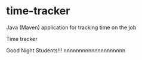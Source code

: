 # time-tracker
Java (Maven) application for tracking time on the job

Time tracker

Good Night Students!!! nnnnnnnnnnnnnnnnnnnn
